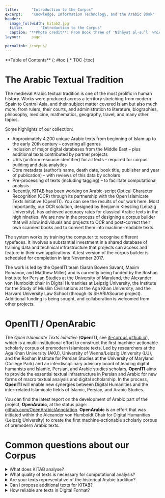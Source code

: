 ```yaml
---
title:		"Introduction to the Corpus"
excerpt:	"Knowledge, Information Technology, and the Arabic Book"
header:
  image_fullwidth: kitab2.jpg
  title:		"Introduction to the Corpus"
  caption: "**Photo credit**: From Book three of 'Nihāyat al-su’l' which gives instructions on using lances. Dated 773/1371 (Add. MS. 18866, f. 113r)"
layout:		page

permalink: /corpus/
---
```


<div class="panel radius" markdown="1">
**Table of Contents**
{: #toc }
*  TOC
{:toc}
</div>

# The Arabic Textual Tradition

The medieval Arabic textual tradition is one of the most prolific in human history. Works were produced across a territory stretching from modern Spain to Central Asia, and their subject matter covered Islam but also much more, from rulers, their courts, and administration to literature, biographies, philosophy, medicine, mathematics, geography, travel, and many other topics.

Some highlights of our collection:

* Approximately 4,200 unique Arabic texts from beginning of Islam up to the early 20th century – covering all genres
* Inclusion of major digital databases from the Middle East – plus additional texts contributed by partner projects
* URIs (uniform resource identifier) for all texts – required for corpus building and data analytics
* Core metadata (author’s name, death date, book title, publisher and year of publication) – with reviews of this data by scholars
* Pre-processing of texts (including tagging) – to facilitate computational analysis
* Recently, KITAB has been working on Arabic-script Optical Character Recognition (OCR) through its partnership with the Open Islamicate Texts Initiative (OpenITI). You can see the results of our work here. Most importantly, our OCR solution, designed by Benjamin Kiessling (Leipzig University), has achieved accuracy rates for classical Arabic texts in the high nineties. We are now in the process of designing a corpus builder that will allow individuals and projects to OCR and post-correct  their own scanned books and to convert them into machine-readable texts.

The system works by training the computer to recognise different typefaces. It involves a substantial investment in a shared database of training data and technical infrastructure that projects can access and feature in their own applications. A test version of the corpus builder is scheduled for completion in late November 2017.

The work is led by the OpenITI team (Sarah Bowen Savant, Maxim Romanov, and Matthew Miller) and is currently being funded by the Roshan Institute for Persian Studies at the University of Maryland, the Alexander von Humboldt chair in Digital Humanities at Leipzig University, the Institute for the Study of Muslim Civilisations at the Aga Khan University, and the Harvard University Law School (through its SHARIASource project). Additional funding is being sought, and collaboration is welcomed from other projects.


# OpenITI / OpenArabic

The *Open Islamicate Texts Initiative* (**OpenITI**, see [iti-corpus.github.io](iti-corpus.github.io)), which is a multi-institutional effort to construct the first machine-actionable scholarly corpus of premodern Islamicate texts. Led by researchers at the Aga Khan University (AKU), University of Vienna/Leipzig University (LU), and the Roshan Institute for Persian Studies at the University of Maryland (College Park) and an interdisciplinary advisory board of leading digital humanists and Islamic, Persian, and Arabic studies scholars, **OpenITI** aims to provide the essential textual infrastructure in Persian and Arabic for new forms of macro textual analysis and digital scholarship. In the process, **OpenITI** will enable new synergies between Digital Humanities and the inter-related Islamicate fields of Islamic, Persian, and Arabic Studies.

You can find the latest report on the development of Arabic part of the project, **OpenArabic**, at the status page: [github.com/OpenArabic/Annotation](https://github.com/OpenArabic/Annotation). **OpenArabic** is an effort that was initiated within the Alexander von Humboldt Chair for Digital Humanities (Leipzig University) to create the first machine-actionable scholarly corpus of premodern Arabic texts.

# Common questions about our Corpus

<details><summary>What does KITAB analyse?</summary>
<p>

We focus on the origins of the written Arabic tradition, in the eighth century, up to roughly the fifteenth century, but aim to include as many texts as possible, so you can also find texts written after 1500.

</p>
</details>


<details><summary>What quality of texts is necessary for computational analysis?</summary>
<p>

It depends on the type of analysis. Regarding OCR, text reuse detection methods can be adapted to detect patterns even with badly OCRed texts (as has been done for studies of 19th-century newspapers). For our OCRed texts, we aim, however, to obtain digital files that match within 1 or 2% the printed editions upon which they are based.

</p>
</details>



<details><summary>Are your texts representative of the historical Arabic tradition?</summary>
<p>

Yes and no. We have a lot of texts. Digitisation efforts in the Middle East over the past twenty years have been extensive and impressive. But equally, we have nowhere near what once existed. The electronic files we have are based on printed editions. Many printed editions have not been converted into machine-readable texts. And many manuscripts have not made it into print.

There are some biases in what we do have and an overrepresentation of works from particular authors and treating particular topics. Texts with religious and legal significance are heavily represented.

A major aim of KITAB is to increase both the number and diversity of texts in our corpus. We seek works treating, for example, philosophy and science.

</p>
</details>


<details><summary>Can I propose additional texts for KITAB?</summary>
<p>

Yes. Please check <a href="https://github.com/OpenITI">
Open Islamicate Texts Initiative</a> to ensure that we do not already have it.

If your text is already available in machine-readable format, we will add it to the corpus.

If your text is not already available in machine-readable format, please add it to our list for <a href="https://t.co/GULp3OmQi9">
books to OCR in the future</a>.

</p>
</details>


<details><summary>How reliable are texts in Digital Format?</summary>
<p>

Our digital texts are generally speaking reliable reproductions of modern printed editions.  We are finding this as we annotate digital files of books and compare them to their printed counterparts.

There are problems with printed editions and the extent to which any edition serves as witness to a historical written work.  One aim of KITAB is to develop our algorithm and text alignment and annotation tools to facilitate comparison between different editions of books. This will help scholars gain a fuller picture of their sources and variations between them. It might also aid in the creation of critical editions.

We will also tackle problems with metadata that arise also in the printed editions. For example, many books are reprinted without acknowledgement to the original editions or their editors. We need to verify bibliographic data.

</p>
</details>
